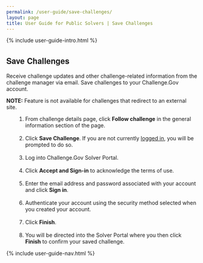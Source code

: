 ```yaml
---
permalink: /user-guide/save-challenges/
layout: page
title: User Guide for Public Solvers | Save Challenges 
---
```

<div class="res-sec">
  <div class="grid-row ">
    <div class="grid-col-12">{% include user-guide-intro.html %}</div>
  </div>
  <div class="grid-row grid-gap usa-typo">
    <div class="grid-col-12 usa-padding-bottom-10 usa-padding-bottom-30 padding-x-0">
      <div class="bg-secondary-lighter text-center">
        <h2 class="margin-bottom-0">Save Challenges</h2>
      </div>
    </div>
  </div>
  <div class="grid-row grid-gap justify-content-between">
    <div class="grid-col-7">
      <div class="usa-prose">
        <p>Receive challenge updates and other challenge-related information from the challenge manager via email. Save challenges to your Challenge.Gov account.</p>
        <p><b>NOTE:</b> Feature is not available for challenges that redirect to an external site.</p>
        <ol>
          <li class="font-bolder"><span>From challenge details page, click <b>Follow challenge</b> in the general information section of the page.</span></li><br>
          <li class="font-bolder"><span>Click <b>Save Challenge</b>. If you are not currently <a href="/user-guide/log-into-solver-portal.html" title="Logging in" aria-label="Loggin in">logged in</a>, you will be prompted to do so.</span></li><br>
          <li class="font-bolder"><span>Log into Challenge.Gov Solver Portal.</span></li><br>
          <li class="font-bolder"><span>Click <b>Accept and Sign-in</b> to acknowledge the terms of use.</span></li><br>
          <li class="font-bolder"><span>Enter the email address and password associated with your account and click <b>Sign in</b>.</span></li><br>
          <li class="font-bolder"><span>Authenticate your account using the security method selected when you created your account.</span></li><br>
          <li class="font-bolder"><span>Click <b>Finish</b>.</span></li><br>
          <li class="font-bolder"><span>You will be directed into the Solver Portal where you then click <b>Finish</b> to confirm your saved challenge.</span></li>
        </ol>
      </div>
    </div>
    <div class="grid-col-4">{% include user-guide-nav.html %} </div>
  </div>

</div>
<style>
  .usa-prose ol{
    padding-left: 50px;
    margin-top: 0;
  }
  .usa-prose ol ul{
    margin-top: 0;
  }
  .usa-prose ul{
    padding-left: 2rem;
    margin-top: 0;
    margin-bottom: 1em;
  }
  .usa-prose ul li{
    max-width: 100%;
    margin-bottom: 0;
  }
  .tablet\:grid-col-10 {
    flex: 0 1 auto;
    width: 100%;
  }
  .grid-container .usa-sidenav {
    margin-left: 0;
    margin-right: 0;
    padding-left: 0;
  }
  .grid-container .usa-sidenav__sublist {
    list-style-type: none;
    padding-left: 0;
    margin: 0;
    font-size: 1rem;
  }
  .usa-typo {
    font-family: Source Sans Pro Web,Helvetica Neue,Helvetica,Roboto,Arial,sans-serif;
  }
  .menu-title {
    text-indent: 1em;
    font-weight: 600;
  }
  .no-underline {
    text-decoration: none !important;
  }
  .child-link {
    text-indent: 2em;
    color: #757575;
    font-weight: 500;
  }
  .usa-sidenav__item a:not(.usa-current):hover {
    background-color: #f1f1f1;
  }

  .usa-sidenav__sublist .usa-sidenav__item a.inactive-link:hover,
  .usa-sidenav__item a.child-link.inactive-link:hover {
    color: #004c8c !important;
    font-weight: 400 !important;
    text-decoration: none !important;
  }

  .usa-sidenav__sublist a:not(.usa-current),
  .usa-sidenav__item a.child-link:not(.usa-current) {
    color: #757575 !important;
  }

  .usa-current {
    color: #205493 !important;
    font-weight: 600 !important;
  }

  .usa-sidenav__item a.child-link:not(.usa-current):hover {
    font-weight: 400 !important;
  }

  .usa-sidenav__item a[href="/user-guide/"]:hover {
    color: #205493 !important;
    font-weight: 400 !important;
  }

  /* Added CSS rule */
  .usa-sidenav__item a.menu-title:hover {
    background-color: transparent !important;
  }                    </style>


